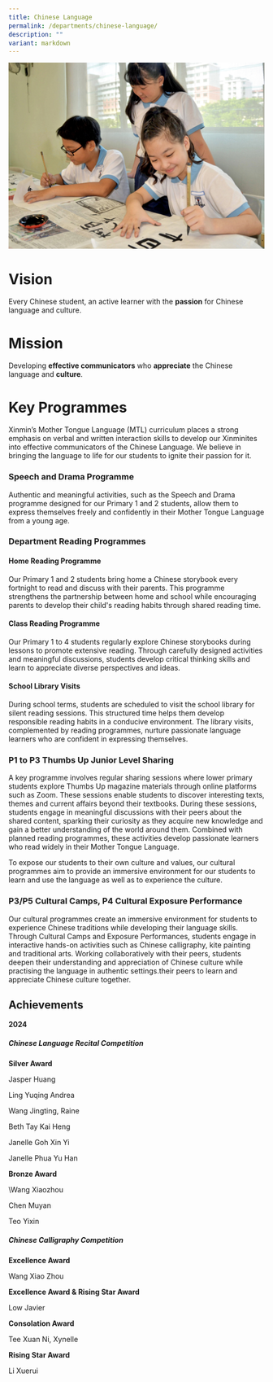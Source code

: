 ```yaml
---
title: Chinese Language
permalink: /departments/chinese-language/
description: ""
variant: markdown
---
```

![](/images/Department%20Pics/chinese%20language%20s.jpg)

# **Vision** 
Every Chinese student, an active learner with the **passion** for Chinese language and culture.

# **Mission** 
Developing **effective communicators** who **appreciate** the Chinese language and **culture**.

# **Key Programmes** 
Xinmin’s Mother Tongue Language (MTL) curriculum places a strong emphasis on verbal and written interaction skills to develop our Xinminites into effective communicators of the Chinese Language. We believe in bringing the language to life for our students to ignite their passion for it.

###  Speech and Drama Programme
Authentic and meaningful activities, such as the Speech and Drama programme designed for our Primary 1 and 2 students, allow them to express themselves freely and confidently in their Mother Tongue Language from a young age.

### Department Reading Programmes

#### Home Reading Programme
Our Primary 1 and 2 students bring home a Chinese storybook every fortnight to read and discuss with their parents. This programme strengthens the partnership between home and school while encouraging parents to develop their child's reading habits through shared reading time.

#### Class Reading Programme
Our Primary 1 to 4 students regularly explore Chinese storybooks during lessons to promote extensive reading. Through carefully designed activities and meaningful discussions, students develop critical thinking skills and learn to appreciate diverse perspectives and ideas.

#### School Library Visits
During school terms, students are scheduled to visit the school library for silent reading sessions. This structured time helps them develop responsible reading habits in a conducive environment. The library visits, complemented by reading programmes, nurture passionate language learners who are confident in expressing themselves.


### P1 to P3 Thumbs Up Junior Level Sharing
A key programme involves regular sharing sessions where lower primary students explore Thumbs Up magazine materials through online platforms such as Zoom. These sessions enable students to discover interesting texts, themes and current affairs beyond their textbooks. During these sessions, students engage in meaningful discussions with their peers about the shared content, sparking their curiosity as they acquire new knowledge and gain a better understanding of the world around them. Combined with planned reading programmes, these activities develop passionate learners who read widely in their Mother Tongue Language.

To expose our students to their own culture and values, our cultural programmes aim to provide an immersive environment for our students to learn and use the language as well as to experience the culture.

### P3/P5 Cultural Camps, P4 Cultural Exposure Performance
Our cultural programmes create an immersive environment for students to experience Chinese traditions while developing their language skills. Through Cultural Camps and Exposure Performances, students engage in interactive hands-on activities such as Chinese calligraphy, kite painting and traditional arts. Working collaboratively with their peers, students deepen their understanding and appreciation of Chinese culture while practising the language in authentic settings.their peers to learn and appreciate Chinese culture together. 

## Achievements

**2024**


##### Chinese Language Recital Competition 

**Silver Award**

Jasper Huang

Ling Yuqing Andrea

Wang Jingting, Raine

Beth Tay Kai Heng 

Janelle Goh Xin Yi

Janelle Phua Yu Han

**Bronze Award**

\Wang Xiaozhou

Chen Muyan

Teo Yixin



##### Chinese Calligraphy Competition

**Excellence Award**

Wang Xiao Zhou

**Excellence Award & Rising Star Award**

Low Javier

**Consolation Award**

Tee Xuan Ni, Xynelle

**Rising Star Award**

Li Xuerui